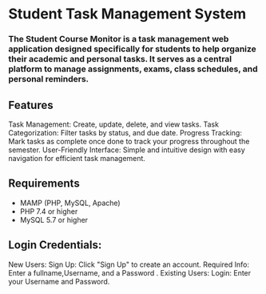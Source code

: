 # Student Task Management System
### The Student Course Monitor is a task management web application designed specifically for students to help organize their academic and personal tasks. It serves as a central platform to manage  assignments, exams, class schedules, and personal reminders.



## Features


Task Management: Create, update, delete, and view tasks.
Task Categorization: Filter tasks by status, and due date.
Progress Tracking: Mark tasks as complete once done to track your progress throughout the semester.
User-Friendly Interface: Simple and intuitive design with easy navigation for efficient task management.

## Requirements

+ MAMP (PHP, MySQL, Apache)
+ PHP 7.4 or higher
+ MySQL 5.7 or higher

## Login Credentials:

New Users:
Sign Up: Click "Sign Up" to create an account.
Required Info: Enter a fullname,Username, and a Password .
Existing Users:
Login: Enter your Username and Password.
